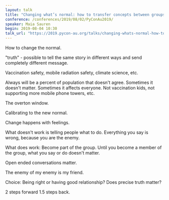 ```yaml
---
layout: talk
title: "Changing what’s normal: how to transfer concepts between groups"
conference: /conferences/2019/08/02/PyConAu2019/
speaker: Maia Sauren
begin: 2019-08-04 10:30
talk_url: "https://2019.pycon-au.org/talks/changing-whats-normal-how-to-transfer-concepts-between-groups"
---
```

How to change the normal.

"truth" - possible to tell the same story in different ways and send completely
different message.

Vaccination safety, mobile radiation safety, climate science, etc.

Always will be a percent of population that doesn't agree. Sometimes
it doesn't matter. Sometimes it affects everyone. Not vaccination kids,
not supporting more mobile phone towers, etc.

The overton window.

Calibrating to the new normal.

Change happens with feelings.

What doesn't work is telling people what to do. Everything you say
is wrong, because you are the enemy.

What does work: Become part of the group. Until you become a member of the
group, what you say or do doesn't matter.

Open ended conversations matter.

The enemy of my enemy is my friend.

Choice: Being right or having good relationship? Does precise truth matter?

2 steps forward 1.5 steps back.
